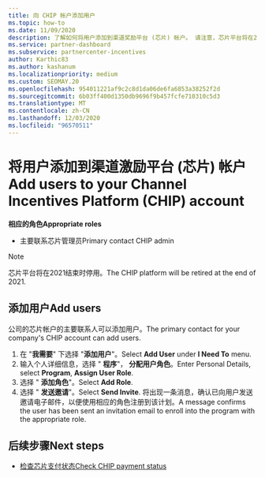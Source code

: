 ```yaml
---
title: 向 CHIP 帐户添加用户
ms.topic: how-to
ms.date: 11/09/2020
description: 了解如何将用户添加到渠道奖励平台 (芯片) 帐户。 请注意，芯片平台将在2021结束时停用。
ms.service: partner-dashboard
ms.subservice: partnercenter-incentives
author: Karthic83
ms.author: kashanum
ms.localizationpriority: medium
ms.custom: SEOMAY.20
ms.openlocfilehash: 954011221af9c2c8d1da06de6fa6853a38252f2d
ms.sourcegitcommit: 6b03ff400d1350db9696f9b457fcfe710310c5d3
ms.translationtype: MT
ms.contentlocale: zh-CN
ms.lasthandoff: 12/03/2020
ms.locfileid: "96570511"
---
```

# <a name="add-users-to-your-channel-incentives-platform-chip-account"></a><span data-ttu-id="d40f2-104">将用户添加到渠道激励平台 (芯片) 帐户</span><span class="sxs-lookup"><span data-stu-id="d40f2-104">Add users to your Channel Incentives Platform (CHIP) account</span></span>

<span data-ttu-id="d40f2-105">**相应的角色**</span><span class="sxs-lookup"><span data-stu-id="d40f2-105">**Appropriate roles**</span></span>

- <span data-ttu-id="d40f2-106">主要联系芯片管理员</span><span class="sxs-lookup"><span data-stu-id="d40f2-106">Primary contact CHIP admin</span></span>
 
>[!NOTE]
><span data-ttu-id="d40f2-107">芯片平台将在2021结束时停用。</span><span class="sxs-lookup"><span data-stu-id="d40f2-107">The CHIP platform will be retired at the end of 2021.</span></span>

## <a name="add-users"></a><span data-ttu-id="d40f2-108">添加用户</span><span class="sxs-lookup"><span data-stu-id="d40f2-108">Add users</span></span>

<span data-ttu-id="d40f2-109">公司的芯片帐户的主要联系人可以添加用户。</span><span class="sxs-lookup"><span data-stu-id="d40f2-109">The primary contact for your company's CHIP account can add users.</span></span>

1. <span data-ttu-id="d40f2-110">在 "**我需要**" 下选择 "**添加用户**"。</span><span class="sxs-lookup"><span data-stu-id="d40f2-110">Select **Add User** under **I Need To** menu.</span></span>
2. <span data-ttu-id="d40f2-111">输入个人详细信息，选择 " **程序**"， **分配用户角色**。</span><span class="sxs-lookup"><span data-stu-id="d40f2-111">Enter Personal Details, select **Program**, **Assign User Role**.</span></span>
3. <span data-ttu-id="d40f2-112">选择 " **添加角色**"。</span><span class="sxs-lookup"><span data-stu-id="d40f2-112">Select **Add Role**.</span></span>
4. <span data-ttu-id="d40f2-113">选择 " **发送邀请**"。</span><span class="sxs-lookup"><span data-stu-id="d40f2-113">Select **Send Invite**.</span></span>
<span data-ttu-id="d40f2-114">将出现一条消息，确认已向用户发送邀请电子邮件，以便使用相应的角色注册到该计划。</span><span class="sxs-lookup"><span data-stu-id="d40f2-114">A message confirms the user has been sent an invitation email to enroll into the program with the appropriate role.</span></span>

## <a name="next-steps"></a><span data-ttu-id="d40f2-115">后续步骤</span><span class="sxs-lookup"><span data-stu-id="d40f2-115">Next steps</span></span>

- [<span data-ttu-id="d40f2-116">检查芯片支付状态</span><span class="sxs-lookup"><span data-stu-id="d40f2-116">Check CHIP payment status</span></span>](chip-payment-status.md)